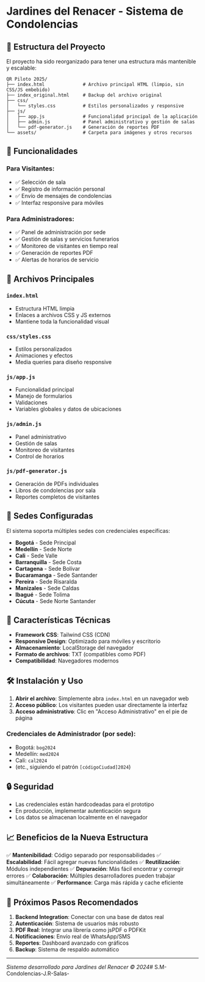 # Jardines del Renacer - Sistema de Condolencias

## 📁 Estructura del Proyecto

El proyecto ha sido reorganizado para tener una estructura más mantenible y escalable:

```
QR Piloto 2025/
├── index.html              # Archivo principal HTML (limpio, sin CSS/JS embebido)
├── index_original.html     # Backup del archivo original
├── css/
│   └── styles.css          # Estilos personalizados y responsive
├── js/
│   ├── app.js              # Funcionalidad principal de la aplicación
│   ├── admin.js            # Panel administrativo y gestión de salas
│   └── pdf-generator.js    # Generación de reportes PDF
└── assets/                 # Carpeta para imágenes y otros recursos
```

## 🚀 Funcionalidades

### Para Visitantes:
- ✅ Selección de sala
- ✅ Registro de información personal
- ✅ Envío de mensajes de condolencias
- ✅ Interfaz responsive para móviles

### Para Administradores:
- ✅ Panel de administración por sede
- ✅ Gestión de salas y servicios funerarios
- ✅ Monitoreo de visitantes en tiempo real
- ✅ Generación de reportes PDF
- ✅ Alertas de horarios de servicio

## 🔧 Archivos Principales

### `index.html`
- Estructura HTML limpia
- Enlaces a archivos CSS y JS externos
- Mantiene toda la funcionalidad visual

### `css/styles.css`
- Estilos personalizados
- Animaciones y efectos
- Media queries para diseño responsive

### `js/app.js`
- Funcionalidad principal
- Manejo de formularios
- Validaciones
- Variables globales y datos de ubicaciones

### `js/admin.js`
- Panel administrativo
- Gestión de salas
- Monitoreo de visitantes
- Control de horarios

### `js/pdf-generator.js`
- Generación de PDFs individuales
- Libros de condolencias por sala
- Reportes completos de visitantes

## 🏢 Sedes Configuradas

El sistema soporta múltiples sedes con credenciales específicas:

- **Bogotá** - Sede Principal
- **Medellín** - Sede Norte
- **Cali** - Sede Valle
- **Barranquilla** - Sede Costa
- **Cartagena** - Sede Bolívar
- **Bucaramanga** - Sede Santander
- **Pereira** - Sede Risaralda
- **Manizales** - Sede Caldas
- **Ibagué** - Sede Tolima
- **Cúcuta** - Sede Norte Santander

## 📱 Características Técnicas

- **Framework CSS**: Tailwind CSS (CDN)
- **Responsive Design**: Optimizado para móviles y escritorio
- **Almacenamiento**: LocalStorage del navegador
- **Formato de archivos**: TXT (compatibles como PDF)
- **Compatibilidad**: Navegadores modernos

## 🛠️ Instalación y Uso

1. **Abrir el archivo**: Simplemente abra `index.html` en un navegador web
2. **Acceso público**: Los visitantes pueden usar directamente la interfaz
3. **Acceso administrativo**: Clic en "Acceso Administrativo" en el pie de página

### Credenciales de Administrador (por sede):
- Bogotá: `bog2024`
- Medellín: `med2024`
- Cali: `cal2024`
- (etc., siguiendo el patrón `[códigoCiudad]2024`)

## 🔒 Seguridad

- Las credenciales están hardcodeadas para el prototipo
- En producción, implementar autenticación segura
- Los datos se almacenan localmente en el navegador

## 📈 Beneficios de la Nueva Estructura

✅ **Mantenibilidad**: Código separado por responsabilidades
✅ **Escalabilidad**: Fácil agregar nuevas funcionalidades
✅ **Reutilización**: Módulos independientes
✅ **Depuración**: Más fácil encontrar y corregir errores
✅ **Colaboración**: Múltiples desarrolladores pueden trabajar simultáneamente
✅ **Performance**: Carga más rápida y cache eficiente

## 🔄 Próximos Pasos Recomendados

1. **Backend Integration**: Conectar con una base de datos real
2. **Autenticación**: Sistema de usuarios más robusto
3. **PDF Real**: Integrar una librería como jsPDF o PDFKit
4. **Notificaciones**: Envío real de WhatsApp/SMS
5. **Reportes**: Dashboard avanzado con gráficos
6. **Backup**: Sistema de respaldo automático

---

*Sistema desarrollado para Jardines del Renacer © 2024*# S.M-Condolencias-J.R-Salas-
